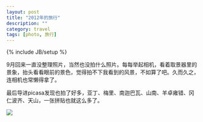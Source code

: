 ```yaml
---
layout: post
title: "2012年的旅行"
description: ""
category: travel 
tags: [photo, 旅行]
---
```

{% include JB/setup %}

9月回来一直没整理照片，当然也没拍什么照片。每每举起相机，看着取景器里的景象，抬头看看眼前的景色，觉得拍不下我看到的风景，不如算了吧。久而久之，连相机也常懒得拿了。

最后导进picasa发现也拍了好多，亚丁、梅里、南迦巴瓦、山南、羊卓雍错、冈仁波齐、天山，一张拼贴也就这么多了。
<div><img src="http://img5.douban.com/view/photo/photo/public/p1792635909.jpg"/></div>


